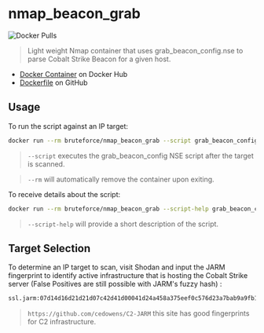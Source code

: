 # nmap_beacon_grab

![Docker Pulls](https://img.shields.io/docker/pulls/bruteforce/nmap_beacon_grab.svg)

> Light weight Nmap container that uses grab_beacon_config.nse to parse Cobalt Strike Beacon for a given host.

- [Docker Container](https://hub.docker.com/repository/docker/bruteforce/nmap_beacon_grab) on Docker Hub
- [Dockerfile](https://github.com/beerMT/nmap_beacon_grab) on GitHub

## Usage

To run the script against an IP target:
```bash
docker run --rm bruteforce/nmap_beacon_grab --script grab_beacon_config -Pn <target>
```
> `--script` executes the grab_beacon_config NSE script after the target is scanned.

> `--rm` will automatically remove the container upon exiting.

To receive details about the script:
```bash
docker run --rm bruteforce/nmap_beacon_grab --script-help grab_beacon_config
```

> `--script-help` will provide a short description of the script.


## Target Selection

To determine an IP target to scan, visit Shodan and input the JARM fingerprint to identify active infrastructure that is hosting the Cobalt Strike server (False Positives are still possible with JARM's fuzzy hash) :

```bash
ssl.jarm:07d14d16d21d21d07c42d41d00041d24a458a375eef0c576d23a7bab9a9fb1
```
> `https://github.com/cedowens/C2-JARM` this site has good fingerprints for C2 infrastructure.
